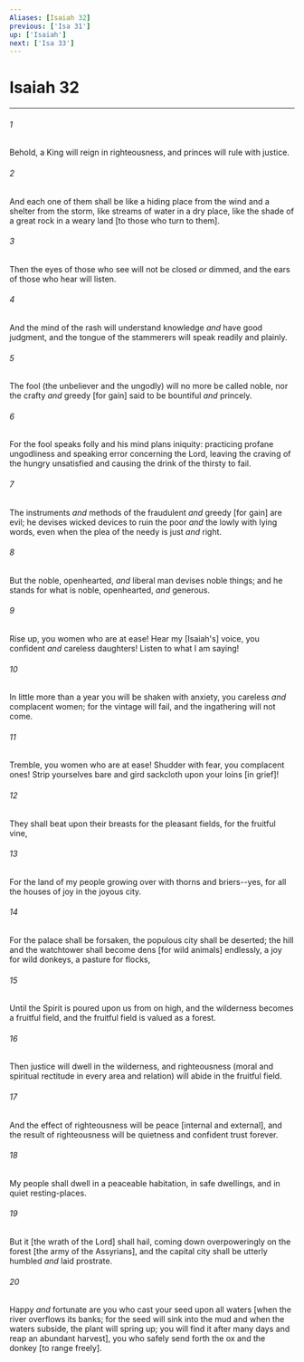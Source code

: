 ```yaml
---
Aliases: [Isaiah 32]
previous: ['Isa 31']
up: ['Isaiah']
next: ['Isa 33']
---
```

# Isaiah 32

***














###### 1 






Behold, a King will reign in righteousness, and princes will rule with justice. 













###### 2 






And each one of them shall be like a hiding place from the wind and a shelter from the storm, like streams of water in a dry place, like the shade of a great rock in a weary land [to those who turn to them]. 













###### 3 






Then the eyes of those who see will not be closed _or_ dimmed, and the ears of those who hear will listen. 













###### 4 






And the mind of the rash will understand knowledge _and_ have good judgment, and the tongue of the stammerers will speak readily and plainly. 













###### 5 






The fool (the unbeliever and the ungodly) will no more be called noble, nor the crafty _and_ greedy [for gain] said to be bountiful _and_ princely. 













###### 6 






For the fool speaks folly and his mind plans iniquity: practicing profane ungodliness and speaking error concerning the Lord, leaving the craving of the hungry unsatisfied and causing the drink of the thirsty to fail. 













###### 7 






The instruments _and_ methods of the fraudulent _and_ greedy [for gain] are evil; he devises wicked devices to ruin the poor _and_ the lowly with lying words, even when the plea of the needy is just _and_ right. 













###### 8 






But the noble, openhearted, _and_ liberal man devises noble things; and he stands for what is noble, openhearted, _and_ generous. 













###### 9 






Rise up, you women who are at ease! Hear my [Isaiah's] voice, you confident _and_ careless daughters! Listen to what I am saying! 













###### 10 






In little more than a year you will be shaken with anxiety, you careless _and_ complacent women; for the vintage will fail, and the ingathering will not come. 













###### 11 






Tremble, you women who are at ease! Shudder with fear, you complacent ones! Strip yourselves bare and gird sackcloth upon your loins [in grief]! 













###### 12 






They shall beat upon their breasts for the pleasant fields, for the fruitful vine, 













###### 13 






For the land of my people growing over with thorns and briers--yes, for all the houses of joy in the joyous city. 













###### 14 






For the palace shall be forsaken, the populous city shall be deserted; the hill and the watchtower shall become dens [for wild animals] endlessly, a joy for wild donkeys, a pasture for flocks, 













###### 15 






Until the Spirit is poured upon us from on high, and the wilderness becomes a fruitful field, and the fruitful field is valued as a forest. 













###### 16 






Then justice will dwell in the wilderness, and righteousness (moral and spiritual rectitude in every area and relation) will abide in the fruitful field. 













###### 17 






And the effect of righteousness will be peace [internal and external], and the result of righteousness will be quietness and confident trust forever. 













###### 18 






My people shall dwell in a peaceable habitation, in safe dwellings, and in quiet resting-places. 













###### 19 






But it [the wrath of the Lord] shall hail, coming down overpoweringly on the forest [the army of the Assyrians], and the capital city shall be utterly humbled _and_ laid prostrate. 













###### 20 






Happy _and_ fortunate are you who cast your seed upon all waters [when the river overflows its banks; for the seed will sink into the mud and when the waters subside, the plant will spring up; you will find it after many days and reap an abundant harvest], you who safely send forth the ox and the donkey [to range freely].
